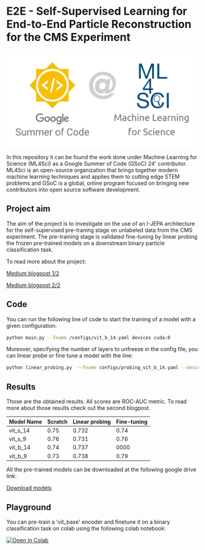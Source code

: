 # E2E - Self-Supervised Learning for End-to-End Particle Reconstruction for the CMS Experiment

![Alt text](https://github.com/3podi/ijepa_gsoc/blob/main/imgs/intro_img.jpg)

In this repository it can be found the work done under Machine Learning for Science (ML4Sci) as a Google Summer of Code (GSoC) 24' contributor. ML4Sci is an open-source organization that brings together modern machine learning techniques and applies them to cutting edge STEM problems and GSoC is a global, online program focused on bringing new contributors into open source software development.

## Project aim
The aim of the project is to investigate on the use of an I-JEPA architecture for the self-supervised pre-traning stage on unlabeled data from the CMS experiment. The pre-training stage is validated fine-tuning by linear probing the frozen pre-trained models on a downstream binary particle classification task.

To read more about the project:

[Medium blogpost 1/2](https://medium.com/@riccardotripodi/self-supervised-learning-for-end-to-end-particle-reconstruction-for-the-cms-experiment-1-2-6d4d14e8c45b)

[Medium blogpost 2/2](https://medium.com/@riccardotripodi/self-supervised-learning-for-end-to-end-particle-reconstruction-for-the-cms-experiment-2-2-9997aa51ca7d)

## Code
You can run the following line of code to start the training of a model with a given configuration:
```bash
python main.py --fname /configs/vit_b_14.yaml devices cuda:0
```
Moreover, specifying the number of layers to unfreeze in the config file, you can linear probe or fine tune a model with the line:
```bash
python linear_probing.py  --fname configs/probing_vit_b_14.yaml --devices cuda:0
```
## Results
Those are the obtained results. All scores are ROC-AUC metric. To read more about those results check out the second blogpost.

| Model Name      |  Scratch        | Linear probing | Fine-tuning        |
| --------------- | --------------- | -------------- | ------------------ |
| vit_s_14        | 0.75            | 0.732          | 0.74               |
| vit_s_9         | 0.76            | 0.731          | 0.76               |
| vit_b_14        | 0.74            | 0.737          | 0000               |
| vit_b_9         | 0.73            | 0.738          | 0.79               |

All the pre-trained models can be downloaded at the following google drive link:

[Download models]()

## Playground
You can pre-train a 'vit_base' encoder and finetune it on a binary classification task on colab using the following colab notebook:

[![Open In Colab](https://colab.research.google.com/assets/colab-badge.svg)](https://colab.research.google.com/github/3podi/ijepa_gsoc/blob/main/notebooks/train_notebook.ipynb)
